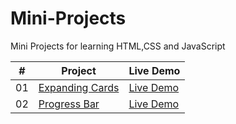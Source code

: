 # Mini-Projects
Mini Projects for learning HTML,CSS and JavaScript


|  #  | Project                                                                                                                     | Live Demo                                                                         |
| :-: | --------------------------------------------------------------------------------------------------------------------------- | --------------------------------------------------------------------------------- |
| 01  | [Expanding Cards](https://github.com/sreenathpranav/Mini-Projects/tree/main/01%20Expanding%20Cards)                             | [Live Demo](https://sreenathpranav.github.io/Mini-Projects/01%20Expanding%20Cards/index.html)               |
| 02  | [Progress Bar](https://github.com/sreenathpranav/Mini-Projects/tree/main/02%20Progress%20Bar)                             | [Live Demo](https://sreenathpranav.github.io/Mini-Projects/02%20Progress%20Bar/index.html)               |
